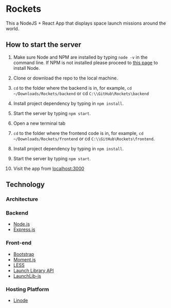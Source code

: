 # Rockets
This a NodeJS + React App that displays space launch missions around the world.

## How to start the server

1. Make sure Node and NPM are installed by typing `node -v` in the command line. If NPM is not installed please proceed to [this page](https://nodejs.org/en/download/) to install Node.

1. Clone or download the repo to the local machine.

1. `cd` to the folder where the backend is in, for example, `cd ~/Downloads/Rockets/backend` or cd `C:\\GitHub\Rockets\backend`

1. Install project dependency by typing in `npm install`.

1. Start the server by typing `npm start`.

1. Open a new terminal tab

1. `cd` to the folder where the frontend code is in, for example, `cd ~/Downloads/Rockets/frontend` or cd `C:\\GitHub\Rockets\frontend`.

1. Install project dependency by typing in `npm install`.

1. Start the server by typing `npm start`.

1. Visit the app from [localhost:3000](http://localhost:3000)

## Technology
### Architecture
### Backend
- [Node.js](http://nodejs.org)
- [Express.js](https://expressjs.com)
### Front-end
- [Bootstrap](https://getbootstrap.com)
- [Moment.js](http://momentjs.com)
- [LESS](http://lesscss.org)
- [Launch Library API](https://launchlibrary.net)
- [LaunchLib-js](https://github.com/JerryFZhang/LaunchLib-js/pulse)

### Hosting Platform
- [Linode](https://www.linode.com)
